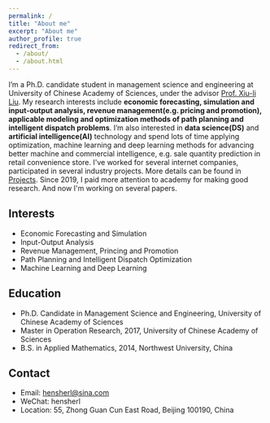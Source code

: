 ```yaml
---
permalink: /
title: "About me"
excerpt: "About me"
author_profile: true
redirect_from: 
  - /about/
  - /about.html
---
```


I’m a Ph.D. candidate student in management science and engineering at University of Chinese Academy of Sciences, under the advisor [Prof. Xiu-li Liu](http://homepage.amss.ac.cn/research/homePage/73790773e2f24c62a39f641c89ade596/myHomePage.html). My research interests include **economic forecasting, simulation and input-output analysis, revenue management(e.g. pricing and promotion), applicable modeling and optimization methods of path planning and intelligent dispatch problems**. I’m also interested in **data science(DS)** and **artificial intelligence(AI)** technology and spend lots of time applying optimization, machine learning and deep learning methods for advancing better machine and commercial intelligence, e.g. sale quantity prediction in retail convenience store. I've worked for several internet companies, participated in several industry projects. More details can be found in [Projects](https://xflee.github.io//projects/). Since 2019, I paid more attention to academy for making good research. And now I'm  working on several papers.

Interests
------
* Economic Forecasting and Simulation
* Input-Output Analysis
* Revenue Management, Princing and Promotion
* Path Planning and Intelligent Dispatch Optimization
* Machine Learning and Deep Learning

Education
------
* Ph.D. Candidate in Management Science and Engineering, University of Chinese Academy of Sciences
* Master in Operation Research, 2017, University of Chinese Academy of Sciences
* B.S. in Applied Mathematics, 2014, Northwest University, China

Contact
------
* Email: hensherl@sina.com
* WeChat: hensherl
* Location: 55, Zhong Guan Cun East Road, Beijing 100190, China
